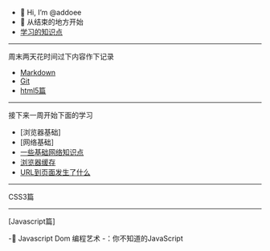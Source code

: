 - 👋 Hi, I’m @addoee
- 🌱 从结束的地方开始
- [学习的知识点](https://github.com/addoee/daily/blob/master/s01.md)
***
周末两天花时间过下内容作下记录
- [Markdown](https://github.com/addoee/daily/blob/master/Markdown/Markdown.md)
- [Git](https://github.com/addoee/daily/blob/master/git/Git.md)
- [html5篇](https://github.com/addoee/daily/blob/master/HTML5/HTML5%E7%AF%87.md)
***
接下来一周开始下面的学习
- [浏览器基础]
- [网络基础]
- [一些基础网络知识点](https://github.com/addoee/daily/blob/master/%E6%B5%8F%E8%A7%88%E5%99%A8%E7%BD%91%E7%BB%9C/%E4%B8%80%E4%BA%9B%E7%BD%91%E7%BB%9C%E5%9F%BA%E7%A1%80.md)
- [浏览器缓存](https://github.com/addoee/daily/blob/master/%E6%B5%8F%E8%A7%88%E5%99%A8%E7%BD%91%E7%BB%9C/%E6%B5%8F%E8%A7%88%E5%99%A8%E7%BC%93%E5%AD%98.md)
- [URL到页面发生了什么](https://github.com/addoee/daily/blob/master/%E6%B5%8F%E8%A7%88%E5%99%A8%E7%BD%91%E7%BB%9C/%E8%BE%93%E5%85%A5url%E5%88%B0%E9%A1%B5%E9%9D%A2%E5%8F%91%E7%94%9F%E4%BA%86%E4%BB%80%E4%B9%88.md)
***
CSS3篇
***
[Javascript篇]

-:notebook: Javascript Dom 编程艺术
-：你不知道的JavaScript



